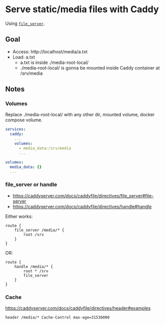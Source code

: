 # Serve static/media files with Caddy

Using [`file_server`](https://caddyserver.com/docs/caddyfile/directives/file_server#file-server).

## Goal

- Access: http://localhost/media/a.txt
- Load: a.txt
  - a.txt is inside ./media-root-local/
  - ./media-root-local/ is gonna be mounted inside Caddy container at /srv/media

## Notes

### Volumes

Replace ./media-root-local/ with any other dir, mounted volume, docker compose volume.

```yaml
services:
  caddy:
    ...
    volumes:
      - media_data:/srv/media
      ...

volumes:
  media_data: {}
  ...
```

### file_server or handle

- https://caddyserver.com/docs/caddyfile/directives/file_server#file-server
- https://caddyserver.com/docs/caddyfile/directives/handle#handle

Either works:

```
route {
	file_server /media/* {
		root /srv
	}
}
```
OR:

```
route {
    handle /media/* {
        root * /srv
        file_server
    }
}
```

### Cache

https://caddyserver.com/docs/caddyfile/directives/header#examples

```
header /media/* Cache-Control max-age=31536000
```

